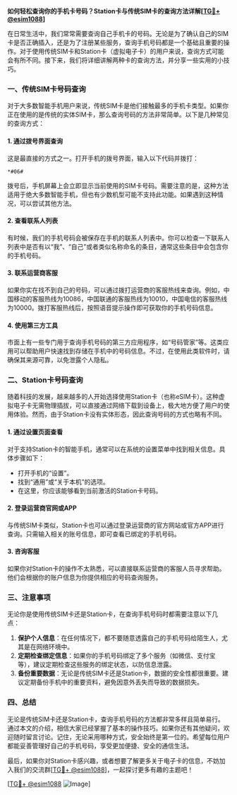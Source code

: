 **如何轻松查询你的手机卡号码？Station卡与传统SIM卡的查询方法详解[[TG💪+ @esim1088](https://t.me/s/esim1088)]**

在日常生活中，我们常常需要查询自己手机卡的号码。无论是为了确认自己的SIM卡是否正确插入，还是为了注册某些服务，查询手机号码都是一个基础且重要的操作。对于使用传统SIM卡和Station卡（虚拟电子卡）的用户来说，查询方式可能会有所不同。接下来，我们将详细讲解两种卡的查询方法，并分享一些实用的小技巧。

### **一、传统SIM卡号码查询**

对于大多数智能手机用户来说，传统SIM卡是他们接触最多的手机卡类型。如果你正在使用的是传统的实体SIM卡，那么查询号码的方法非常简单。以下是几种常见的查询方式：

#### **1. 通过拨号界面查询**
这是最直接的方式之一。打开手机的拨号界面，输入以下代码并拨打：
```
*#06#
```
拨号后，手机屏幕上会立即显示当前使用的SIM卡号码。需要注意的是，这种方法适用于绝大多数智能手机，但也有少数机型可能不支持此功能。如果遇到这种情况，可以尝试其他方法。

#### **2. 查看联系人列表**
有时候，我们的手机号码会被保存在手机的联系人列表中。你可以检查一下联系人列表中是否有以“我”、“自己”或者类似名称命名的条目，通常这些条目中会包含你的手机号码。

#### **3. 联系运营商客服**
如果你实在找不到自己的号码，可以通过拨打运营商的客服热线来查询。例如，中国移动的客服热线为10086，中国联通的客服热线为10010，中国电信的客服热线为10000。拨打客服热线后，按照语音提示操作即可获取你的手机号码信息。

#### **4. 使用第三方工具**
市面上有一些专门用于查询手机号码的第三方应用程序，如“号码管家”等。这类应用可以帮助用户快速找到存储在手机中的号码信息。不过，在使用此类软件时，请确保其来源可靠，以免泄露个人隐私。

### **二、Station卡号码查询**

随着科技的发展，越来越多的人开始选择使用Station卡（也称eSIM卡）。这种虚拟电子卡无需物理插拔，可以直接通过网络下载到设备上，极大地方便了用户的使用体验。然而，由于Station卡没有实体形态，因此查询号码的方式也略有不同。

#### **1. 通过设置页面查看**
对于支持Station卡的智能手机，通常可以在系统的设置菜单中找到相关信息。具体步骤如下：
- 打开手机的“设置”。
- 找到“通用”或“关于本机”的选项。
- 在这里，你应该能够看到当前激活的Station卡号码。

#### **2. 登录运营商官网或APP**
与传统SIM卡类似，Station卡也可以通过登录运营商的官方网站或官方APP进行查询。只需输入相关的账号信息，即可查看已绑定的手机号码。

#### **3. 咨询客服**
如果你对Station卡的操作不太熟悉，可以直接联系运营商的客服人员寻求帮助。他们会根据你的账户信息为你提供相应的号码查询服务。

### **三、注意事项**

无论你是使用传统SIM卡还是Station卡，在查询手机号码时都需要注意以下几点：

1. **保护个人信息**：在任何情况下，都不要随意透露自己的手机号码给陌生人，尤其是在网络环境中。
2. **定期检查绑定信息**：如果你的手机号码绑定了多个服务（如微信、支付宝等），建议定期检查这些服务的绑定状态，以防信息泄露。
3. **备份重要数据**：无论是传统SIM卡还是Station卡，数据的安全性都很重要。建议定期备份手机中的重要资料，避免因意外丢失而导致的数据损失。

### **四、总结**

无论是传统SIM卡还是Station卡，查询手机号码的方法都非常多样且简单易行。通过本文的介绍，相信大家已经掌握了基本的操作技巧。如果你还有其他疑问，欢迎随时留言讨论。记住，无论采用哪种方式，安全始终是第一位的。希望每位用户都能妥善管理好自己的手机号码，享受更加便捷、安全的通信生活。

最后，如果你对Station卡感兴趣，或者想要了解更多关于电子卡的信息，不妨加入我们的交流群[[TG💪+ @esim1088](https://t.me/s/esim1088)]，一起探讨更多有趣的主题吧！

[[TG💪+ @esim1088](https://t.me/s/esim1088) ![Image](https://i.postimg.cc/4NQfJmqS/Snipaste-2025-05-13-00-14-12.png)]